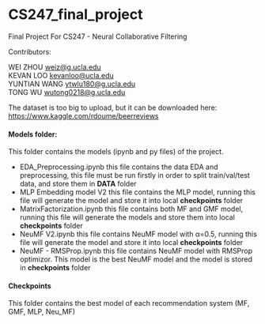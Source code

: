 # CS247_final_project
Final Project For CS247 - Neural Collaborative Filtering

Contributors:

WEI ZHOU       weiz@g.ucla.edu  
KEVAN LOO      kevanloo@ucla.edu  
YUNTIAN WANG   ytwlu180@g.ucla.edu  
TONG WU        wutong0218@g.ucla.edu  

The dataset is too big to upload, but it can be downloaded here: https://www.kaggle.com/rdoume/beerreviews


#### Models folder:
This folder contains the models (ipynb and py files) of the project. 
- EDA_Preprocessing.ipynb
this file contains the data EDA and preprocessing, this file must be run firstly in order to split train/val/test data, and store them in **DATA** folder
- MLP Embedding model V2
this file contains the MLP model, running this file will generate the model and store it into local **checkpoints** folder
- MatrixFactorization.ipynb
this file contains both MF and GMF model, running this file will generate the models and store them into local **checkpoints** folder
- NeuMF V2.ipynb
this file contains NeuMF model with α=0.5, running this file will generate the model and store it into local **checkpoints** folder
- NeuMF - RMSProp.ipynb
this file contains NeuMF model with RMSProp optimizor. This model is the best NeuMF model and the model is stored in **checkpoints** folder
#### Checkpoints
This folder contains the best model of each recommendation system (MF, GMF, MLP, Neu_MF)
